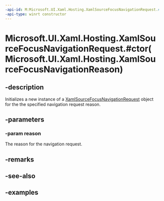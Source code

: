 ```yaml
---
-api-id: M:Microsoft.UI.Xaml.Hosting.XamlSourceFocusNavigationRequest.#ctor(Microsoft.UI.Xaml.Hosting.XamlSourceFocusNavigationReason)
-api-type: winrt constructor
---
```


# Microsoft.UI.Xaml.Hosting.XamlSourceFocusNavigationRequest.#ctor(Microsoft.UI.Xaml.Hosting.XamlSourceFocusNavigationReason)

<!--
public XamlSourceFocusNavigationRequest (Microsoft.UI.Xaml.Hosting.XamlSourceFocusNavigationReason reason);
-->

## -description

Initializes a new instance of a [XamlSourceFocusNavigationRequest](xamlsourcefocusnavigationrequest.md) object for the the specified navigation request reason.

## -parameters

### -param reason

The reason for the navigation request.

## -remarks

## -see-also

## -examples

